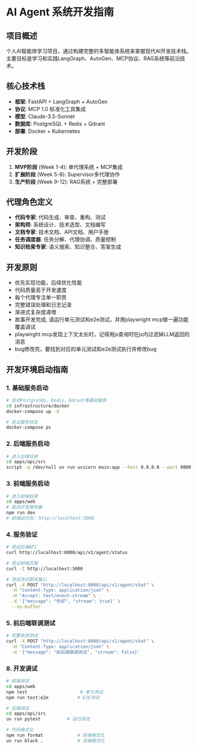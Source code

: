 # AI Agent 系统开发指南

## 项目概述
个人AI智能体学习项目，通过构建完整的多智能体系统来掌握现代AI开发技术栈。主要目标是学习和实践LangGraph、AutoGen、MCP协议、RAG系统等前沿技术。

## 核心技术栈
- **框架**: FastAPI + LangGraph + AutoGen
- **协议**: MCP 1.0 标准化工具集成
- **模型**: Claude-3.5-Sonnet
- **数据库**: PostgreSQL + Redis + Qdrant
- **部署**: Docker + Kubernetes

## 开发阶段
1. **MVP阶段** (Week 1-4): 单代理系统 + MCP集成
2. **扩展阶段** (Week 5-8): Supervisor多代理协作
3. **生产阶段** (Week 9-12): RAG系统 + 完整部署

## 代理角色定义
- **代码专家**: 代码生成、审查、重构、测试
- **架构师**: 系统设计、技术选型、文档编写
- **文档专家**: 技术文档、API文档、用户手册
- **任务调度器**: 任务分解、代理协调、质量控制
- **知识检索专家**: 语义搜索、知识整合、答案生成

## 开发原则
- 优先实现功能，后续优化性能
- 代码质量高于开发速度
- 每个代理专注单一职责
- 完整错误处理和日志记录
- 渐进式复杂度递增
- 故事开发完成, 请运行单元测试和e2e测试，并用playwright mcp做一遍功能覆盖调试
- playwirght mcp发现上下文太长时，记得用js查询时在js内过滤掉LLM返回的消息
- bug修改完，要找到对应的单元测试和e2e测试执行并修改bug

## 开发环境启动指南

### 1. 基础服务启动
```bash
# 启动PostgreSQL、Redis、Qdrant等基础服务
cd infrastructure/docker
docker-compose up -d

# 验证服务状态
docker-compose ps
```

### 2. 后端服务启动
```bash
# 进入后端目录
cd apps/api/src
script -q /dev/null uv run uvicorn main:app --host 0.0.0.0 --port 8000 --reload | tee -a api.log
```

### 3. 前端服务启动
```bash
# 进入前端目录
cd apps/web
# 启动开发服务器
npm run dev
# 前端运行在: http://localhost:3000
```

### 4. 服务验证
```bash
# 验证后端API
curl http://localhost:8000/api/v1/agent/status

# 验证前端页面
curl -I http://localhost:3000

# 测试流式聊天接口
curl -X POST "http://localhost:8000/api/v1/agent/chat" \
  -H "Content-Type: application/json" \
  -H "Accept: text/event-stream" \
  -d '{"message": "你好", "stream": true}' \
  --no-buffer
```

### 5. 前后端联调测试
```bash
# 完整系统测试
curl -X POST "http://localhost:8000/api/v1/agent/chat" \
  -H "Content-Type: application/json" \
  -d '{"message": "前后端联调测试", "stream": false}'
```
### 8. 开发调试
```bash
# 前端测试
cd apps/web
npm test                    # 单元测试
npm run test:e2e           # E2E测试

# 后端测试
cd apps/api/src
uv run pytest          # 运行测试

# 代码格式化
npm run format             # 前端格式化
uv run black .             # 后端格式化
```
